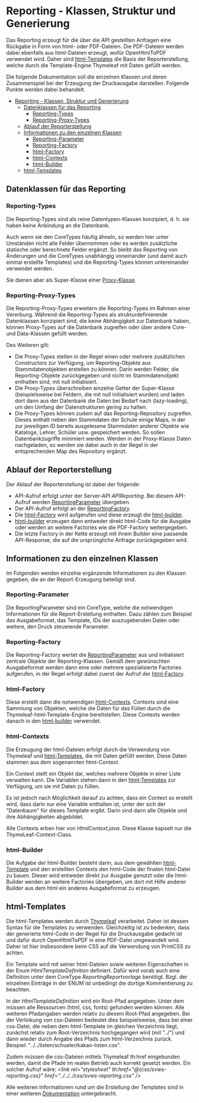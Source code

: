 # Reporting - Klassen, Struktur und Generierung
Das Reporting erzeugt für die über die API gestellten Anfragen eine Rückgabe in Form von html- oder PDF-Dateien. Die PDF-Dateien werden dabei ebenfalls aus html-Dateien erzeugt, wofür OpenHtmlToPDF verwendet wird.
Daher sind [html-Templates](#html-Templates) die Basis der Reporterstellung, welche durch die Template-Engine Thymeleaf mit Daten gefüllt werden.

Die folgende Dokumentation soll die einzelnen Klassen und deren Zusammenspiel bei der Erzeugung der Druckausgabe darstellen. Folgende Punkte werden dabei behandelt.

<!-- TOC -->
* [Reporting - Klassen, Struktur und Generierung](#reporting---klassen-struktur-und-generierung)
  * [Datenklassen für das Reporting](#datenklassen-für-das-reporting)
    * [Reporting-Types](#reporting-types)
    * [Reporting-Proxy-Types](#reporting-proxy-types)
  * [Ablauf der Reporterstellung](#ablauf-der-reporterstellung)
  * [Informationen zu den einzelnen Klassen](#informationen-zu-den-einzelnen-klassen)
    * [Reporting-Parameter](#reporting-parameter)
    * [Reporting-Factory](#reporting-factory)
    * [html-Factory](#html-factory)
    * [html-Contexts](#html-contexts)
    * [html-Builder](#html-builder)
  * [html-Templates](#html-templates)
<!-- TOC -->

## Datenklassen für das Reporting

### Reporting-Types
Die Reporting-Types sind als reine Datentypen-Klassen konzipiert, d. h. sie haben keine Anbindung an die Datenbank.

Auch wenn sie den CoreTypes häufig ähneln, so werden hier unter Umständen nicht alle Felder übernommen oder es werden zusätzliche statische oder berechnete Felder ergänzt. So bleibt das Reporting von Änderungen und die CoreTypes unabhängig voneinander (und damit auch einmal erstellte Templates) und die Reporting-Types können untereinander verwendet werden.

Sie dienen aber als Super-Klasse einer [Proxy-Klasse](#Reporting-Proxy-Types).

### Reporting-Proxy-Types
Die Reporting-Proxy-Types erweitern die Reporting-Types im Rahmen einer Vererbung. Während die Reporting-Types als strukturdefinierende Datenklassen konzipiert sind, die keine Abhängigkeit zur Datenbank haben, können Proxy-Types auf die Datenbank zugreifen oder über andere Core- und Data-Klassen gefüllt werden.

Des Weiteren gilt:

* Die Proxy-Types stellen in der Regel einen oder mehrere zusätzlichen Constructors zur Verfügung, um Reporting-Objekte
  aus Stammdatenobjekten erstellen zu können. Darin werden Felder, die Reporting-Objekte zurückgegeben und nicht im
  Stammdatenobjekt enthalten sind, mit null initialisiert.
* Die Proxy-Types überschreiben einzelne Getter der Super-Klasse (beispielsweise bei Feldern, die mit null initialisiert wurden)
  und laden dort dann aus der Datenbank die Daten bei Bedarf nach (lazy-loading), um den Umfang der Datenstrukturen gering zu
  halten.
* Die Proxy-Types können zudem auf das Reporting-Repository zugreifen. Dieses enthält neben den Stammdaten der Schule einige Maps,
  in der zur jeweiligen ID bereits ausgelesene Stammdaten anderer Objekte wie Kataloge, Lehrer, Schüler usw. gespeichert werden.
  So sollen Datenbankzugriffe minimiert werden. Werden in der Proxy-Klasse Daten nachgeladen, so werden sie dabei auch in der
  Regel in der entsprechenden Map des Repository ergänzt.


## Ablauf der Reporterstellung
Der Ablauf der Reporterstellung ist dabei der folgende:

* API-Aufruf erfolgt unter der Server-API *APIReporting*. Bei diesem API-Aufruf werden [ReportingParameter](#Reporting-Parameter) übergeben.
* Der API-Aufruf erfolgt an der [ReportingFactory](#Reporting-Factory).
* Die [html-Factory](#html-Factory) wird aufgerufen und diese erzeugt die [html-builder](#html-Builder).
* [html-builder](#html-Builder) erzeugen dann entweder direkt html-Code für die Ausgabe oder werden an weitere Factories wie die PDF-Factory weitergegeben.
* Die letzte Factory in der Kette erzeugt mit ihrem Builder eine passende API-Response, die auf die ursprüngliche Anfrage zurückgegeben wird.

## Informationen zu den einzelnen Klassen
Im Folgenden werden einzelne ergänzende Informationen zu den Klassen gegeben, die an der Report-Erzeugung beteiligt sind.

### Reporting-Parameter
Die ReportingParameter sind ein CoreType, welche die notwendigen Informationen für die Report-Erstellung enthalten. Dazu zählen zum Beispiel das Ausgabeformat, das Template, IDs der auszugebenden Daten oder weitere, den Druck steuerende Parameter.

### Reporting-Factory
Die Reporting-Factory wertet die [ReportingParameter](#Reporting-Parameter) aus und initialisiert zentrale Objekte der Reporting-Klassen. Gemäß dem gewünschten Ausgabeformat werden dann eine oder mehrere spezialisierte Factories aufgerufen, in der Regel erfolgt dabei zuerst der Aufruf der [html-Factory](#html-Factory).

### html-Factory
Diese erstellt dann die notwendigen [html-Contexts](#html-Contexts). Contexts sind eine Sammlung von Objekten, welche die Daten für das Füllen durch die Thymeleaf-html-Template-Engine bereitstellen. Diese Contexts werden danach in den [html-builder](html-builder) verwendet.

### html-Contexts
Die Erzeugung der html-Dateien erfolgt durch die Verwendung von Thymeleaf und [html-Templates](#html-Templates), die mit Daten gefüllt werden. Diese Daten stammen aus dem sogenannten html-Context.

Ein Context stellt ein Objekt dar, welches mehrere Objekte in einer Liste verwalten kann. Die Variablen stehen dann in den [html-Templates](#html-Templates) zur Verfügung, um sie mit Daten zu füllen.

Es ist jedoch nach Möglichkeit darauf zu achten, dass ein Context so erstellt wird, dass darin nur eine Variable enthalten ist, unter der sich der "Datenbaum" für dieses Template ergibt. Darin sind dann alle Objekte und ihre Abhängigkeiten abgebildet.

Alle Contexts erben hier von *HtmlContext.java*. Diese Klasse kapselt nur die ThymeLeaf-Context-Class.

### html-Builder
Die Aufgabe der html-Builder besteht darin, aus dem gewählten [html-Template](#html-Templates) und den erstellten Contexts den html-Code der finalen html-Datei zu bauen. Dieser wird entweder direkt zur Ausgabe genutzt oder die html-Builder werden an weitere Factories übergeben, um dort mit Hilfe anderer Builder aus dem html ein anderes Ausgabeformat zu erzeugen.


## html-Templates
Die html-Templates werden durch [Thymeleaf](https://www.thymeleaf.org) verarbeitet. Daher ist dessen Syntax für die Templates zu verwenden. Gleichzeitig ist zu bedenken, dass der generierte html-Code in der Regel für die Druckausgabe gedacht ist und dafür durch OpenHtmlToPDF in eine PDF-Datei umgewandelt wird. Daher ist hier insbesondere beim CSS auf die Verwendung von PrintCSS zu achten.

Ein Template wird mit seiner html-Dateien sowie weiteren Eigenschaften in der Enum *HtmlTemplateDefinition* definiert. Dafür wird vorab auch eine Definition unter dem CoreType *ReportingReportvorlage* benötigt. Bzgl. der einzelnen Einträge in der ENUM ist unbedingt die dortige Kommentierung zu beachten.

In der *HtmlTemplateDefinition* wird ein Root-Pfad angegeben. Unter dem müssen alle Ressourcen (html, css, fonts) gefunden werden können. Alle weiteren Pfadangaben werden relativ zu diesem Root-Pfad angegeben. Bei der Verlinkung von css-Dateien bedeutet dies beispielsweise, dass bei einer css-Datei, die neben dem html-Template im gleichen Verzeichnis liegt, zunächst relativ zum Root-Verzeichnis hochgegangen wird (mit "../") und dann wieder durch Angabe des Pfads zum html-Verzeichnis zurück. Beispiel: "../../listen/schueler/kakao-listen.css".

Zudem müssen die css-Dateien mittels Thymeleaf th:href eingebunden werden, damit die Pfade im realen Betrieb auch korrekt gesetzt werden. Ein solcher Aufruf wäre: *\<link rel="stylesheet" th:href="@{css/svws-reporting.css}" href="../../../css/svws-reporting.css" />*

Alle weiteren Informationen rund um die Erstellung der Templates sind in einer weiteren [Dokumentation](reporting-template-erstellung.md) untergebracht.
